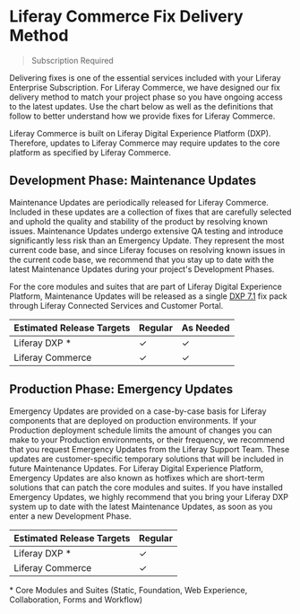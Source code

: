 # Liferay Commerce Fix Delivery Method

> Subscription Required

Delivering fixes is one of the essential services included with your Liferay Enterprise Subscription. For Liferay Commerce, we have designed our fix delivery method to match your project phase so you have ongoing access to the latest updates. Use the chart below as well as the definitions that follow to better understand how we provide fixes for Liferay Commerce.

Liferay Commerce is built on Liferay Digital Experience Platform (DXP). Therefore, updates to Liferay Commerce may require updates to the core platform as specified by Liferay Commerce.

## Development Phase: Maintenance Updates

Maintenance Updates are periodically released for Liferay Commerce. Included in these updates are a collection of fixes that are carefully selected and uphold the quality and stability of the product by resolving known issues. Maintenance Updates undergo extensive QA testing and introduce significantly less risk than an Emergency Update. They represent the most current code base, and since Liferay focuses on resolving known issues in the current code base, we recommend that you stay up to date with the latest Maintenance Updates during your project's Development Phases.

For the core modules and suites that are part of Liferay Digital Experience Platform, Maintenance Updates will be released as a single [DXP 7.1](https://customer.liferay.com/group/customer/downloads?_com_liferay_osb_customer_downloads_display_web_DownloadsDisplayPortlet_formDate=1542377673692&p_p_id=com_liferay_osb_customer_downloads_display_web_DownloadsDisplayPortlet&p_p_lifecycle=0&p_p_state=normal&p_p_mode=view&_com_liferay_osb_customer_downloads_display_web_DownloadsDisplayPortlet_product=dxp_71&_com_liferay_osb_customer_downloads_display_web_DownloadsDisplayPortlet_fileType=fixPacks) fix pack through Liferay Connected Services and Customer Portal.

| Estimated Release Targets | Regular | As Needed |
| :--- | :--- | :--- |
| Liferay DXP * | &#10003; | &#10003; |
| Liferay Commerce | &#10003; |&#10003; |

## Production Phase: Emergency Updates

Emergency Updates are provided on a case-by-case basis for Liferay components that are deployed on production environments. If your Production deployment schedule limits the amount of changes you can make to your Production environments, or their frequency, we recommend that you request Emergency Updates from the Liferay Support Team. These updates are customer-specific temporary solutions that will be included in future Maintenance Updates. For Liferay Digital Experience Platform, Emergency Updates are also known as hotfixes which are short-term solutions that can patch the core modules and suites. If you have installed Emergency Updates, we highly recommend that you bring your Liferay DXP system up to date with the latest Maintenance Updates, as soon as you enter a new Development Phase.

| Estimated Release Targets | Regular |
| :--- | :--- |
| Liferay DXP * | &#10003; |
| Liferay Commerce | &#10003; |

\* Core Modules and Suites (Static, Foundation, Web Experience, Collaboration, Forms and Workflow)
